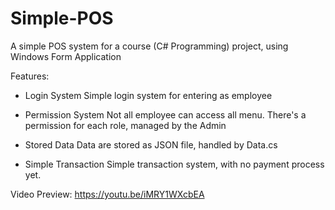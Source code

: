 # Simple-POS
A simple POS system for a course (C# Programming) project, using Windows Form Application

Features:
- Login System
  Simple login system for entering as employee

- Permission System
  Not all employee can access all menu. There's a permission for each role, managed by the Admin

- Stored Data
  Data are stored as JSON file, handled by Data.cs

- Simple Transaction
  Simple transaction system, with no payment process yet.

Video Preview:
https://youtu.be/iMRY1WXcbEA
